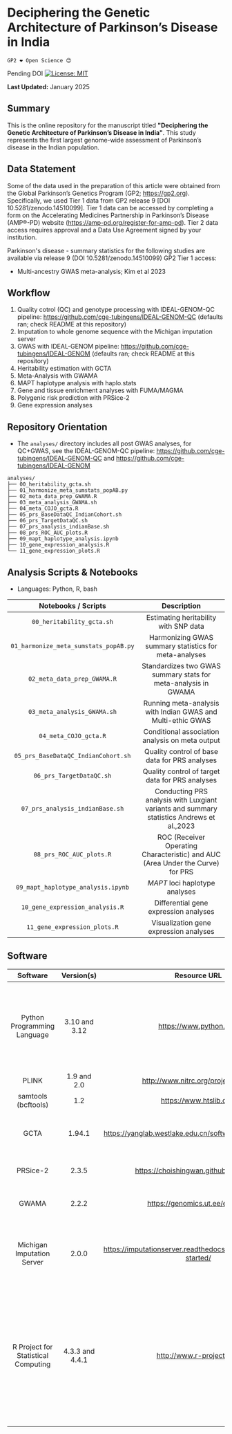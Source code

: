 # Deciphering the Genetic Architecture of Parkinson’s Disease in India

`GP2 ❤️ Open Science 😍`

Pending DOI
[![License: MIT](https://img.shields.io/badge/License-MIT-yellow.svg)](https://opensource.org/licenses/MIT)


**Last Updated:** January 2025

## Summary

This is the online repository for the manuscript titled **"Deciphering the Genetic Architecture of Parkinson’s Disease in India"**. This study represents the first largest genome-wide assessment of Parkinson’s disease in the Indian population.

## Data Statement
Some of the data used in the preparation of this article were obtained from the Global Parkinson’s Genetics Program (GP2; https://gp2.org). Specifically, we used Tier 1 data from GP2 release 9 [DOI 10.5281/zenodo.14510099]. Tier 1 data can be accessed by completing a form on the Accelerating Medicines Partnership in Parkinson’s Disease (AMP®-PD) website (https://amp-pd.org/register-for-amp-pd). Tier 2 data access requires approval and a Data Use Agreement signed by your institution.

Parkinson's disease - summary statistics for the following studies are available via release 9 (DOI 10.5281/zenodo.14510099) GP2 Tier 1 access:
* Multi-ancestry GWAS meta-analysis; Kim et al 2023

## Workflow

1. Quality cotrol (QC) and genotype processing with IDEAL-GENOM-QC pipeline: https://github.com/cge-tubingens/IDEAL-GENOM-QC (defaults ran; check README at this repository)
2. Imputation to whole genome sequence with the Michigan imputation server
3. GWAS with IDEAL-GENOM pipeline: https://github.com/cge-tubingens/IDEAL-GENOM (defaults ran; check README at this repository)
4. Heritability estimation with GCTA
5. Meta-Analysis with GWAMA
6. MAPT haplotype analysis with haplo.stats
7. Gene and tissue enrichment analyses with FUMA/MAGMA
8. Polygenic risk prediction with PRSice-2
9. Gene expression analyses
    

## Repository Orientation
* The `analyses/` directory includes all post GWAS analyses, for QC+GWAS, see the IDEAL-GENOM-QC pipeline: https://github.com/cge-tubingens/IDEAL-GENOM-QC and https://github.com/cge-tubingens/IDEAL-GENOM

```
analyses/
├── 00_heritability_gcta.sh
├── 01_harmonize_meta_sumstats_popAB.py
├── 02_meta_data_prep_GWAMA.R
├── 03_meta_analysis_GWAMA.sh
├── 04_meta_COJO_gcta.R
├── 05_prs_BaseDataQC_IndianCohort.sh
├── 06_prs_TargetDataQC.sh
├── 07_prs_analysis_indianBase.sh
├── 08_prs_ROC_AUC_plots.R
├── 09_mapt_haplotype_analysis.ipynb
├── 10_gene_expression_analysis.R
└── 11_gene_expression_plots.R
```

## Analysis Scripts & Notebooks
* Languages: Python, R, bash

| **Notebooks  / Scripts**            | **Description**                                                                            |
|:-----------------------------------:|:------------------------------------------------------------------------------------------:|
| `00_heritability_gcta.sh`             | Estimating heritability with SNP data                                                      |
| `01_harmonize_meta_sumstats_popAB.py` | Harmonizing GWAS summary statistics for meta-analyses                                      |
| `02_meta_data_prep_GWAMA.R`           | Standardizes two GWAS summary stats for meta-analysis in GWAMA                            |
| `03_meta_analysis_GWAMA.sh`           | Running meta-analysis with Indian GWAS and Multi-ethic  GWAS                               |
| `04_meta_COJO_gcta.R`                 | Conditional association analysis on meta output                                             |
| `05_prs_BaseDataQC_IndianCohort.sh`   | Quality control of base data for PRS analyses                                              |
| `06_prs_TargetDataQC.sh`              | Quality control of target data for PRS analyses                                            |
| `07_prs_analysis_indianBase.sh`       | Conducting PRS analysis with  Luxgiant variants and summary statistics Andrews et al.,2023 |
| `08_prs_ROC_AUC_plots.R`              | ROC (Receiver Operating Characteristic) and AUC (Area Under the Curve) for PRS             |
| `09_mapt_haplotype_analysis.ipynb`    | *MAPT* loci haplotype analyses                                                               |
| `10_gene_expression_analysis.R`       | Differential gene expression analyses                                                      |
| `11_gene_expression_plots.R`          | Visualization gene expression analyses                                                     |



## Software

| **Software**                        | **Version(s)**  | **Resource URL**                                                   | **RRID**        | **Notes**                                                                                                                                                     |
|:-----------------------------------:|:---------------:|:------------------------------------------------------------------:|:---------------:|:-------------------------------------------------------------------------------------------------------------------------------------------------------------:|
| Python Programming Language         | 3.10 and 3.12   | https://www.python.org/                                            | RRID:SCR_008394 | ideal-genom, ideal-genom-qc; libraries that wraps quality control, visualization, and GWAS                                                                    |
| PLINK                               | 1.9 and 2.0     | http://www.nitrc.org/projects/plink                                | RRID:SCR_001757 | GWAS with GLM                                                                                                                                                 |
| samtools (bcftools)                 | 1.2             | https://www.htslib.org/                                            | RRID:SCR_002105 | VCF manipulation                                                                                                                                              |
| GCTA                                | 1.94.1          | https://yanglab.westlake.edu.cn/software/gcta/#Overview            | not available   | GWAS with mixed model, estimating heritability                                                                                                                |
| PRSice-2                            | 2.3.5           | https://choishingwan.github.io/PRSice/                             | not available   | used to perform PRS analyses                                                                                                                                  |
| GWAMA                               | 2.2.2           | https://genomics.ut.ee/en/tools                                    | RRID:SCR_006624 | used to perform GWAS meta analyses                                                                                                                            |
| Michigan Imputation Server          | 2.0.0           | https://imputationserver.readthedocs.io/en/latest/getting-started/ | RRID:SCR_023554 | used to impute genotype data to whole genome sequence                                                                                                         |
| R Project for Statistical Computing | 4.3.3 and 4.4.1 | http://www.r-project.org/                                          | RRID:SCR_001905 | pROC, haplo.stats, tidyr, ggplot2, dplyr, ggsignif, gridExtra, cowplot, patchwork; visualization,  analysis of indirectly measured haplotypes, data wrangling |
